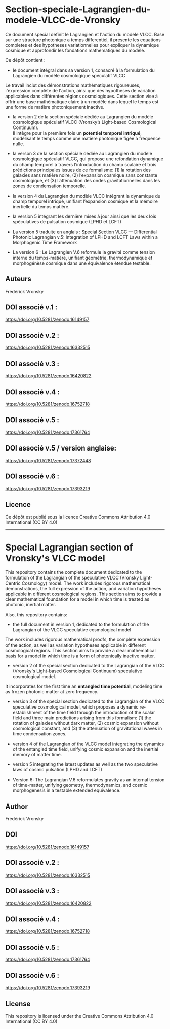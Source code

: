 # Section-speciale-Lagrangien-du-modele-VLCC-de-Vronsky
Ce document special definit le Lagrangien et l'action du modele VLCC. Base sur une structure photonique a temps differentiel, il presente les equations completes et des hypotheses variationnelles pour expliquer la dynamique cosmique et approfondir les fondations mathematiques du modele.

Ce dépôt contient :
- le document intégral dans sa version 1, consacré à la formulation du Lagrangien du modèle cosmologique spéculatif VLCC

Le travail inclut des démonstrations mathématiques rigoureuses, l'expression complète de l'action, ainsi que des hypothèses de variation applicables dans différentes régions cosmologiques. Cette section vise à offrir une base mathématique claire à un modèle dans lequel le temps est une forme de matière photoniquement inactive.

- la version 2 de la section spéciale dédiée au Lagrangien du modèle cosmologique spéculatif VLCC (Vronsky’s Light-based Cosmological Continuum).  
Il intègre pour la première fois un **potentiel temporel intriqué**, modélisant le temps comme une matière photonique figée à fréquence nulle.

- la verson 3 de la section spéciale dédiée au Lagrangien du modèle cosmologique spéculatif VLCC, qui propose une refondation dynamique du champ temporel à travers l’introduction du champ scalaire et trois prédictions principales issues de ce formalisme: (1) la rotation des galaxies sans matière noire, (2) l’expansion cosmique sans constante cosmologique, et (3) l’atténuation des ondes gravitationnelles dans les zones de condensation temporelle.

- la version 4 du Lagrangien du modèle VLCC intégrant la dynamique du champ temporel intriqué, unifiant l’expansion cosmique et la mémoire inertielle du temps matière.

- la version 5 intégrant les dernière mises à jour ainsi que les deux lois spéculatives de pulsation cosmique (LPHD et LCFT)

- La version 5 traduite en anglais : Special Section VLCC — Differential Photonic Lagrangian v.5: Integration of LPHD and LCFT Laws within a Morphogenic Time Framework
  
- La version 6 : Le Lagrangien V.6 reformule la gravité comme tension interne du temps-matière, unifiant géométrie, thermodynamique et morphogénèse cosmique dans une équivalence étendue testable.
  
## Auteurs
Frédérick Vronsky

## DOI associé v.1 :
https://doi.org/10.5281/zenodo.16149157

## DOI associé v.2 :
https://doi.org/10.5281/zenodo.16332515

## DOI associé v.3 :
https://doi.org/10.5281/zenodo.16420822

## DOI associé v.4 :
https://doi.org/10.5281/zenodo.16752718

## DOI associé v.5 :
https://doi.org/10.5281/zenodo.17361764

## DOI associé v.5 / version anglaise:
https://doi.org/10.5281/zenodo.17372448

## DOI associé v.6 :
https://doi.org/10.5281/zenodo.17393219

## Licence
Ce dépôt est publié sous la licence Creative Commons Attribution 4.0 International (CC BY 4.0)

---
# Special Lagrangian section of Vronsky's VLCC model

This repository contains the complete document dedicated to the formulation of the Lagrangian of the speculative VLCC (Vronsky Light-Centric Cosmology) model. The work includes rigorous mathematical demonstrations, the full expression of the action, and variation hypotheses applicable in different cosmological regions. This section aims to provide a clear mathematical foundation for a model in which time is treated as photonic, inertial matter.

Also, this repository contains:
- the full document in version 1, dedicated to the formulation of the Lagrangian of the VLCC speculative cosmological model

The work includes rigorous mathematical proofs, the complete expression of the action, as well as variation hypotheses applicable in different cosmological regions. This section aims to provide a clear mathematical basis for a model in which time is a form of photonically inactive matter.

- version 2 of the special section dedicated to the Lagrangian of the VLCC (Vronsky's Light-based Cosmological Continuum) speculative cosmological model.

It incorporates for the first time an **entangled time potential**, modeling time as frozen photonic matter at zero frequency.

- version 3 of the special section dedicated to the Lagrangian of the VLCC speculative cosmological model, which proposes a dynamic re-establishment of the time field through the introduction of the scalar field and three main predictions arising from this formalism: (1) the rotation of galaxies without dark matter, (2) cosmic expansion without cosmological constant, and (3) the attenuation of gravitational waves in time condensation zones.

- version 4 of the Lagrangian of the VLCC model integrating the dynamics of the entangled time field, unifying cosmic expansion and the inertial memory of matter time.

- version 5 integrating the latest updates as well as the two speculative laws of cosmic pulsation (LPHD and LCFT)
  
- Version 6: The Lagrangian V.6 reformulates gravity as an internal tension of time-matter, unifying geometry, thermodynamics, and cosmic morphogenesis in a testable extended equivalence.

## Author
Frédérick Vronsky

## DOI
https://doi.org/10.5281/zenodo.16149157

## DOI associé v.2 :
https://doi.org/10.5281/zenodo.16332515

## DOI associé v.3 :
https://doi.org/10.5281/zenodo.16420822

## DOI associé v.4 :
https://doi.org/10.5281/zenodo.16752718

## DOI associé v.5 :
https://doi.org/10.5281/zenodo.17361764

## DOI associé v.6 :
https://doi.org/10.5281/zenodo.17393219

## License
This repository is licensed under the Creative Commons Attribution 4.0 International (CC BY 4.0)
